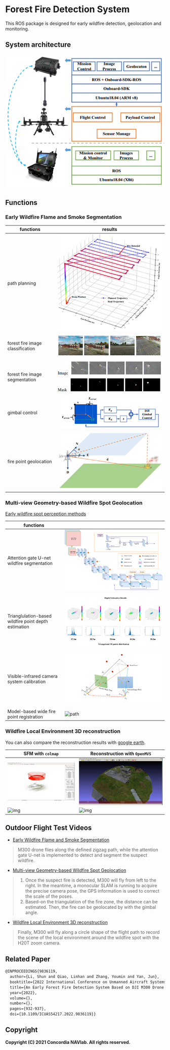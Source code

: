 # Forest Fire Detection System

This ROS package is designed for early wildfire detection, geolocation and monitoring.

## System architecture

### <div align=center>![system architecture](./document/flight_test_res/system.png)</div>

## Functions

### Early Wildfire Flame and Smoke Segmentation

| functions                        | results                                              |
| -------------------------------- | ---------------------------------------------------- |
| path planning                    | ![path](./document/flight_test_res/trajectory_1.png) |
| forest fire image classification | ![path](./document/flight_test_res/class.png)        |
| forest fire image segmentation   | ![path](./document/flight_test_res/mask.png)         |
| gimbal control                   | ![path](./document/flight_test_res/gimbal.png)       |
| fire point geolocation           | ![path](./document/flight_test_res/locate.png)       |

### Multi-view Geometry-based Wildfire Spot Geolocation

[Early wildfire spot perception methods](https://github.com/ConcordiaNAVlab/early_wildfire_perception)

| functions                                             |                                                                |
| ---------------------------------------------------- | -------------------------------------------------------------- |
| Attention gate U-net wildfire segmentation           | ![path](./document/flight_test_res/figure_attentionunet-1.png) |
| Trianglulation-based wildfire point depth estimation | ![path](./document/flight_test_res/video_05.png)               |
| Visible-infrared camera system calibration           | ![path](./document/flight_test_res/init_registration-1.png)    |
| Model-based wide fire point registration             | ![path](./document/flight_test_res/video_04.png)               |

### Wildfire Local Environment 3D reconstruction

You can also compare the reconstruction results with [google earth](https://earth.google.com/web/@45.4552362,-73.91587166,25.22623597a,99.51716005d,35y,0.00000001h,49.33917715t,0r).

| SFM with `colmap`                           | Reconstruction with `OpenMVS`               |
| ------------------------------------------- | ------------------------------------------- |
| ![img](./document/flight_test_res/3d_0.png) | ![img](./document/flight_test_res/3d_1.png) |
| ![img](./document/flight_test_res/colmap.gif) | ![img](./document/flight_test_res/mvs.gif) |

## Outdoor Flight Test Videos

- [Early Wildfire Flame and Smoke Segmentation](https://www.youtube.com/watch?v=dQG73LW8jxQ)

> M300 drone flies along the defined zigzag path, while the attention gate U-net
> is implemented to detect and segment the suspect wildfire.

- [Multi-view Geometry-based Wildfire Spot Geolocation](https://www.youtube.com/watch?v=Sk7nWwYyFZI)

> 1. Once the suspect fire is detected, M300 will fly from left to the right. In
>    the meantime, a monocular SLAM is running to acquire the precise camera
>    pose, the GPS information is used to correct the scale of the poses.
> 2. Based-on the triangulation of the fire zone, the distance can be estimated.
>    Then, the fire can be geolocated by with the gimbal angle.

- [Wildfire Local Environment 3D reconstruction](hhh)

> Finally, M300 will fly along a circle shape of the flight path to record the
> scene of the local environment around the wildfire spot with the H20T zoom
> camera.

## Related Paper
```tex
@INPROCEEDINGS{9836119,
  author={Li, Shun and Qiao, Linhan and Zhang, Youmin and Yan, Jun},
  booktitle={2022 International Conference on Unmanned Aircraft Systems (ICUAS)}, 
  title={An Early Forest Fire Detection System Based on DJI M300 Drone and H20T Camera}, 
  year={2022},
  volume={},
  number={},
  pages={932-937},
  doi={10.1109/ICUAS54217.2022.9836119}}
```

## Copyright

**Copyright (C) 2021 Concordia NAVlab. All rights reserved.**
